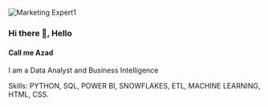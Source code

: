 ![Marketing Expert1](https://github.com/Azad2181/Azad2181/assets/121395998/05281bc8-f6db-485c-bbcc-9fd05ed330f6)
### Hi there 👋, Hello
#### Call me Azad

I am a Data Analyst and Business Intelligence 

Skills: PYTHON, SQL, POWER BI, SNOWFLAKES, ETL, MACHINE LEARNING, HTML, CSS.











